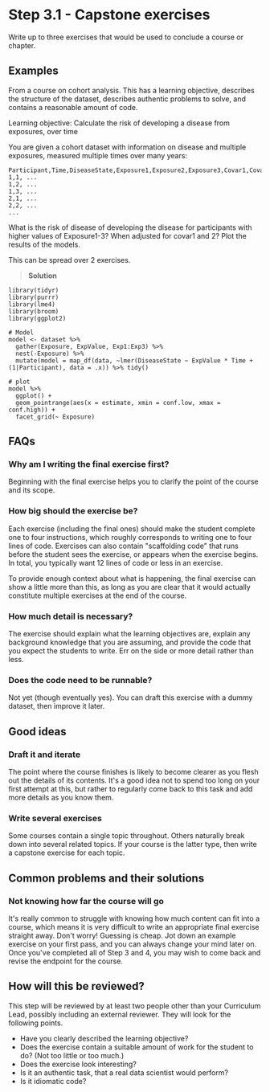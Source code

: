 # Step 3.1 - Capstone exercises

Write up to three exercises that would be used to conclude a course or chapter.

## Examples

From a course on cohort analysis. This has a learning objective, describes the structure of the dataset, describes authentic problems to solve, and contains a reasonable amount of code.

Learning objective: Calculate the risk of developing a disease from exposures, over time
 
You are given a cohort dataset with information on disease and multiple
exposures, measured multiple times over many years:

```
Participant,Time,DiseaseState,Exposure1,Exposure2,Exposure3,Covar1,Covar2
1,1, ...
1,2, ...
1,3, ...
2,1, ...
2,2, ...
...
```

What is the risk of disease of developing the disease for participants with 
higher values of Exposure1-3? When adjusted for covar1 and 2? Plot the results
of the models.

This can be spread over 2 exercises. 

> **Solution** 

```{r}
library(tidyr)
library(purrr)
library(lme4)
library(broom)
library(ggplot2)

# Model
model <- dataset %>% 
  gather(Exposure, ExpValue, Exp1:Exp3) %>% 
  nest(-Exposure) %>% 
  mutate(model = map_df(data, ~lmer(DiseaseState ~ ExpValue * Time + (1|Participant), data = .x)) %>% tidy()

# plot
model %>% 
  ggplot() +
  geom_pointrange(aes(x = estimate, xmin = conf.low, xmax = conf.high)) +
  facet_grid(~ Exposure)
```


## FAQs

### Why am I writing the final exercise first?

Beginning with the final exercise helps you to clarify the point of the course and its scope. 

### How big should the exercise be?

Each exercise (including the final ones) should make the student complete one to four instructions, which roughly corresponds to writing one to four lines of code. Exercises can also contain "scaffolding code" that runs before the student sees the exercise, or appears when the exercise begins. In total, you typically want 12 lines of code or less in an exercise.

To provide enough context about what is happening, the final exercise can show a little more than this, as long as you are clear that it would actually constitute multiple exercises at the end of the course.

### How much detail is necessary?

The exercise should explain what the learning objectives are, explain any background knowledge that you are assuming, and provide the code that you expect the students to write. Err on the side or more detail rather than less.

### Does the code need to be runnable?

Not yet (though eventually yes). You can draft this exercise with a dummy dataset, then improve it later.


## Good ideas

### Draft it and iterate

The point where the course finishes is likely to become clearer as you flesh out the details of its contents. It's a good idea not to spend too long on your first attempt at this, but rather to regularly come back to this task and add more details as you know them.

### Write several exercises

Some courses contain a single topic throughout. Others naturally break down into several related topics. If your course is the latter type, then write a capstone exercise for each topic.


## Common problems and their solutions

### Not knowing how far the course will go

It's really common to struggle with knowing how much content can fit into a course, which means it is very difficult to write an appropriate final exercise straight away. Don't worry! Guessing is cheap. Jot down an example exercise on your first pass, and you can always change your mind later on. Once you've completed all of Step 3 and 4, you may wish to come back and revise the endpoint for the course. 


## How will this be reviewed?

This step will be reviewed by at least two people other than your Curriculum Lead, possibly including an external reviewer. They will look for the following points.

- Have you clearly described the learning objective?
- Does the exercise contain a suitable amount of work for the student to do? (Not too little or too much.)
- Does the exercise look interesting?
- Is it an authentic task, that a real data scientist would perform?
- Is it idiomatic code?


